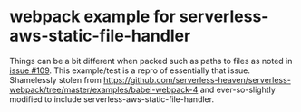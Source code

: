 # webpack example for serverless-aws-static-file-handler

Things can be a bit different when packed such as paths to files as noted in [issue #109](https://github.com/activescott/serverless-aws-static-file-handler/issues/109). This example/test is a repro of essentially that issue.
Shamelessly stolen from https://github.com/serverless-heaven/serverless-webpack/tree/master/examples/babel-webpack-4 and ever-so-slightly modified to include serverless-aws-static-file-handler.

